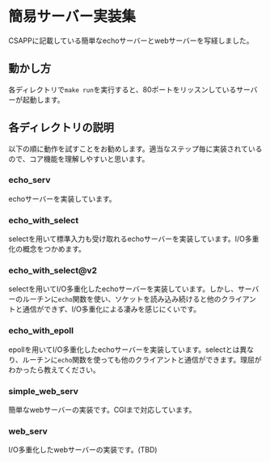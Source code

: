 # 簡易サーバー実装集
CSAPPに記載している簡単なechoサーバーとwebサーバーを写経しました。

## 動かし方
各ディレクトリで`make run`を実行すると、80ポートをリッスンしているサーバーが起動します。

## 各ディレクトリの説明
以下の順に動作を試すことをお勧めします。適当なステップ毎に実装されているので、コア機能を理解しやすいと思います。

### echo_serv
echoサーバーを実装しています。

### echo_with_select
selectを用いて標準入力も受け取れるechoサーバーを実装しています。I/O多重化の概念をつかめます。

### echo_with_select@v2
selectを用いてI/O多重化したechoサーバーを実装しています。しかし、サーバーのルーチンに`echo`関数を使い、ソケットを読み込み続けると他のクライアントと通信ができず、I/O多重化による凄みを感じにくいです。

### echo_with_epoll
epollを用いてI/O多重化したechoサーバーを実装しています。selectとは異なり、ルーチンに`echo`関数を使っても他のクライアントと通信ができます。理屈がわかったら教えてください。

### simple_web_serv
簡単なwebサーバーの実装です。CGIまで対応しています。

### web_serv
I/O多重化したwebサーバーの実装です。(TBD)
